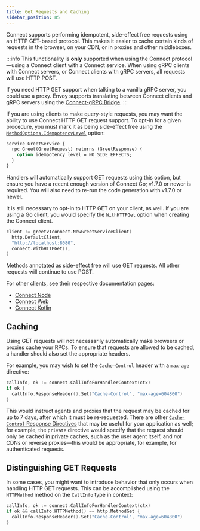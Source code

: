 ```yaml
---
title: Get Requests and Caching
sidebar_position: 85
---
```


Connect supports performing idempotent, side-effect free requests using an HTTP
GET-based protocol. This makes it easier to cache certain kinds of requests in
the browser, on your CDN, or in proxies and other middleboxes.

:::info
This functionality is **only** supported when using the Connect
protocol&mdash;using a Connect client with a Connect service. When using gRPC
clients with Connect servers, or Connect clients with gRPC servers, all
requests will use HTTP POST.

If you need HTTP GET support when talking to a vanilla gRPC server, you could
use a proxy. Envoy supports translating between Connect clients and gRPC servers
using the [Connect-gRPC Bridge][connect-grpc-bridge-docs].
:::

If you are using clients to make query-style requests, you may want the ability
to use Connect HTTP GET request support. To opt-in for a given procedure, you
must mark it as being side-effect free using the
[`MethodOptions.IdempotencyLevel`][idempotency-level] option:

```protobuf
service GreetService {
  rpc Greet(GreetRequest) returns (GreetResponse) {
    option idempotency_level = NO_SIDE_EFFECTS;
  }
}
```

Handlers will automatically support GET requests using this option, but ensure
you have a recent enough version of Connect Go; v1.7.0 or newer is required.
You will also need to re-run the code generation with v1.7.0 or newer.

It is still necessary to opt-in to HTTP GET on your client, as well. If you are
using a Go client, you would specify the `WithHTTPGet` option when creating the
Connect client.

```go
client := greetv1connect.NewGreetServiceClient(
  http.DefaultClient,
  "http://localhost:8080",
  connect.WithHTTPGet(),
)
```

Methods annotated as side-effect free will use GET requests. All other requests
will continue to use POST.

For other clients, see their respective documentation pages:

* [Connect Node](../node/get-requests-and-caching.md)
* [Connect Web](../web/get-requests-and-caching.md)
* [Connect Kotlin](../kotlin/get-requests-and-caching.md)

## Caching

Using GET requests will not necessarily automatically make browsers or proxies
cache your RPCs. To ensure that requests are allowed to be cached, a handler
should also set the appropriate headers.

For example, you may wish to set the `Cache-Control` header with a `max-age`
directive:

```go
callInfo, ok := connect.CallInfoForHandlerContext(ctx)
if ok {
  callInfo.ResponseHeader().Set("Cache-Control", "max-age=604800")
}
```

This would instruct agents and proxies that the request may be cached for up to
7 days, after which it must be re-requested. There are other
[`Cache-Control` Response Directives][cache-control-response-directives] that
may be useful for your application as well; for example, the `private` directive
would specify that the request should only be cached in private caches, such as
the user agent itself, and *not* CDNs or reverse proxies&mdash;this would be
appropriate, for example, for authenticated requests.

## Distinguishing GET Requests

In some cases, you might want to introduce behavior that only occurs when
handling HTTP GET requests. This can be accomplished using the `HTTPMethod` method
on the `CallInfo` type in context:

```go
callInfo, ok := connect.CallInfoForHandlerContext(ctx)
if ok && callInfo.HTTPMethod() == http.MethodGet {
  callInfo.ResponseHeader().Set("Cache-Control", "max-age=604800")
}
```

[connect-grpc-bridge-docs]: https://www.envoyproxy.io/docs/envoy/v1.26.0/configuration/http/http_filters/connect_grpc_bridge_filter#config-http-filters-connect-grpc-bridge
[cache-control-response-directives]: https://developer.mozilla.org/en-US/docs/Web/HTTP/Headers/Cache-Control#response_directives
[idempotency-level]: https://github.com/protocolbuffers/protobuf/blob/e5679c01e8f47e8a5e7172444676bda1c2ada875/src/google/protobuf/descriptor.proto#L795
